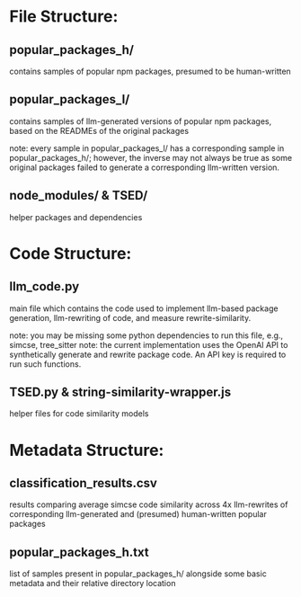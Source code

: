 # File Structure:

## popular_packages_h/ 

contains samples of popular npm packages, presumed to be human-written

## popular_packages_l/

contains samples of llm-generated versions of popular npm packages, based on the READMEs of the original packages

note: every sample in popular_packages_l/ has a corresponding sample in popular_packages_h/; however, the inverse may not always be true as some original packages failed to generate a corresponding llm-written version.

## node_modules/ & TSED/

helper packages and dependencies

# Code Structure:

## llm_code.py

main file which contains the code used to implement llm-based package generation, llm-rewriting of code, and measure rewrite-similarity.

note: you may be missing some python dependencies to run this file, e.g., simcse, tree_sitter
note: the current implementation uses the OpenAI API to synthetically generate and rewrite package code. An API key is required to run such functions.

## TSED.py & string-similarity-wrapper.js

helper files for code similarity models

# Metadata Structure:

## classification_results.csv

results comparing average simcse code similarity across 4x llm-rewrites of corresponding llm-generated and (presumed) human-written popular packages

## popular_packages_h.txt

list of samples present in popular_packages_h/ alongside some basic metadata and their relative directory location